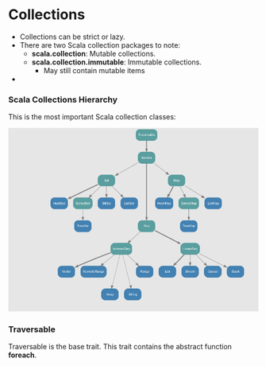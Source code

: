 # Collections
* Collections can be strict or lazy. 
* There are two Scala collection packages to note:
  * **scala.collection**: Mutable collections.
  * **scala.collection.immutable**: Immutable collections.
    * May still contain mutable items
* 

### Scala Collections Hierarchy
This is the most important Scala collection classes:

![test](./Hierarchy.png)



### Traversable
Traversable is the base trait. This trait contains the abstract function **foreach**.
